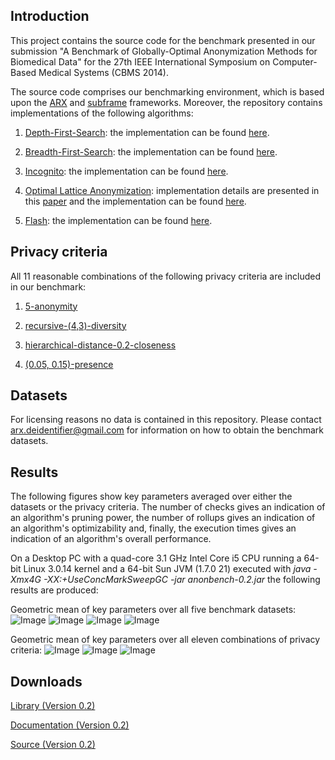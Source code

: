Introduction
------
This project contains the source code for the benchmark presented in our submission
"A Benchmark of Globally-Optimal Anonymization Methods for Biomedical Data" for the
27th IEEE International Symposium on Computer-Based Medical Systems (CBMS 2014).

The source code comprises our benchmarking environment, which is based upon
the [ARX](http://arx.deidentifier.org/) and [subframe](https://github.com/prasser/subframe) 
frameworks. Moreover, the repository contains implementations of the following algorithms:

1. [Depth-First-Search](http://en.wikipedia.org/wiki/Depth-first_search): the implementation can be found [here](https://github.com/arx-deidentifier/anonbench/blob/master/src/org/deidentifier/arx/algorithm/AlgorithmDFS.java).

2. [Breadth-First-Search](http://en.wikipedia.org/wiki/Breadth-first_search): the implementation can be found [here](https://github.com/arx-deidentifier/anonbench/blob/master/src/org/deidentifier/arx/algorithm/AlgorithmBFS.java).

3. [Incognito](http://dx.doi.org/10.1145/1066157.1066164): the implementation can be found [here](https://github.com/arx-deidentifier/anonbench/blob/master/src/org/deidentifier/arx/algorithm/AlgorithmIncognito.java).

4. [Optimal Lattice Anonymization](http://dx.doi.org/10.1197/jamia.M3144): implementation details are presented in this [paper](http://dx.doi.org/10.1109/CBMS.2012.6266366)
   and the implementation can be found [here](https://github.com/arx-deidentifier/anonbench/blob/master/src/org/deidentifier/arx/algorithm/AlgorithmOLA.java).

5. [Flash](http://dx.doi.org/10.1109/SocialCom-PASSAT.2012.52): the implementation can be found [here](https://github.com/arx-deidentifier/anonbench/blob/master/src/org/deidentifier/arx/algorithm/AlgorithmFlash.java).

Privacy criteria
------
All 11 reasonable combinations of the following privacy criteria are included in our benchmark:

1. [5-anonymity](http://dx.doi.org/10.1142/S0218488502001648)

2. [recursive-(4,3)-diversity](http://dx.doi.org/10.1145/1217299.1217302)

3. [hierarchical-distance-0.2-closeness](http://dx.doi.org/10.1109/ICDE.2007.367856)

4. [(0.05, 0.15)-presence](http://dx.doi.org/10.1145/1247480.1247554)


Datasets
------

For licensing reasons no data is contained in this repository. Please contact arx.deidentifier@gmail.com for information on how to obtain the benchmark datasets.

Results
------

The following figures show key parameters averaged over either the datasets or the privacy 
criteria. The number of checks gives an indication of an algorithm's pruning power, the 
number of rollups gives an indication of an algorithm's optimizability and, finally, the 
execution times gives an indication of an algorithm's overall performance.

On a Desktop PC with a quad-core 3.1 GHz Intel Core i5 CPU running a 64-bit Linux 3.0.14 kernel and a
64-bit Sun JVM (1.7.0 21) executed with *java -Xmx4G -XX:+UseConcMarkSweepGC -jar anonbench-0.2.jar* the following results are produced:

Geometric mean of key parameters over all five benchmark datasets:
![Image](https://raw.github.com/arx-deidentifier/anonbench/master/doc/legend.png)
![Image](https://raw.github.com/arx-deidentifier/anonbench/master/doc/mean_check_criteria.png)
![Image](https://raw.github.com/arx-deidentifier/anonbench/master/doc/mean_rollup_criteria.png)
![Image](https://raw.github.com/arx-deidentifier/anonbench/master/doc/mean_time_criteria.png)

Geometric mean of key parameters over all eleven combinations of privacy criteria:
![Image](https://raw.github.com/arx-deidentifier/anonbench/master/doc/mean_check_datasets.png)
![Image](https://raw.github.com/arx-deidentifier/anonbench/master/doc/mean_rollup_datasets.png)
![Image](https://raw.github.com/arx-deidentifier/anonbench/master/doc/mean_time_datasets.png)

Downloads
------
[Library (Version 0.2)](https://raw.github.com/arx-deidentifier/anonbench/master/jars/anonbench-0.2.jar)

[Documentation (Version 0.2)](https://raw.github.com/arx-deidentifier/anonbench/master/jars/anonbench-0.2-doc.jar)

[Source (Version 0.2)](https://raw.github.com/arx-deidentifier/anonbench/master/jars/anonbench-0.2-src.jar)